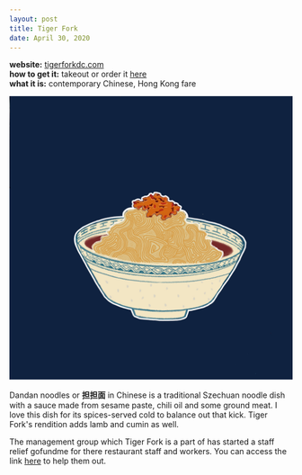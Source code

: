 ```yaml
---
layout: post
title: Tiger Fork
date: April 30, 2020
---
```



<div class="message">
  <b>website:</b> <a href= "https://www.tigerforkdc.com/">tigerforkdc.com</a>
  <br>
  <b>how to get it:</b> takeout or order it <a href= "https://www.trycaviar.com/m/tiger-fork-8356">here</a>
  <br>
  <b>what it is:</b> contemporary Chinese, Hong Kong fare
</div>

![dandan noodles from Tiger Fork](public/images/Dan_Dan_Mian.jpg)

Dandan noodles or **担担面** in Chinese is a traditional Szechuan noodle dish with a sauce made from sesame paste, chili oil and some ground meat. I love this dish for its spices-served cold to balance out that kick.  Tiger Fork's rendition adds lamb and cumin as well.



The management group which Tiger Fork is a part of has started a staff relief gofundme for there restaurant staff and workers. You can access the link [here](https://tinyurl.com/BHGFund) to help them out.
